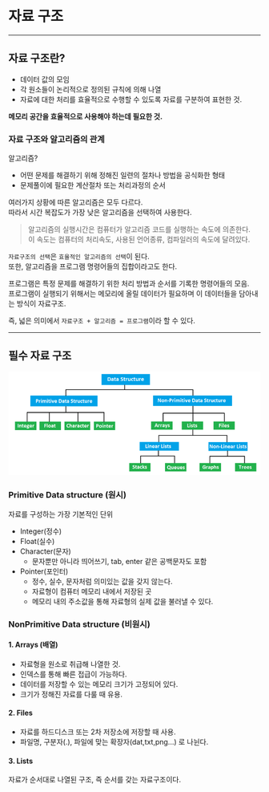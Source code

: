 # 자료 구조

---

## 자료 구조란?
- 데이터 값의 모임
- 각 원소들이 논리적으로 정의된 규칙에 의해 나열
- 자료에 대한 처리를 효율적으로 수행할 수 있도록 자료를 구분하여 표현한 것.

<b>메모리 공간을 효율적으로 사용해야 하는데 필요한 것.</b>

### 자료 구조와 알고리즘의 관계
알고리즘?
- 어떤 문제를 해결하기 위해 정해진 일련의 절차나 방법을 공식화한 형태
- 문제풀이에 필요한 계산절차 또는 처리과정의 순서

여러가지 상황에 따른 알고리즘은 모두 다르다.<br>
따라서 시간 복잡도가 가장 낮은 알고리즘을 선택하여 사용한다.
<blockquote>
알고리즘의 실행시간은 컴퓨터가 알고리즘 코드를 실행하는 속도에 의존한다. <br>
이 속도는 컴퓨터의 처리속도, 사용된 언어종류, 컴파일러의 속도에 달려있다.
</blockquote>

`자료구조의 선택`은 `효율적인 알고리즘의 선택`이 된다.<br>
또한, 알고리즘을 프로그램 명령어들의 집합이라고도 한다.

프로그램은 특정 문제를 해결하기 위한 처리 방법과 순서를 기록한 명령어들의 모음.<br>
프로그램이 실행되기 위해서는 메모리에 올릴 데이터가 필요하며 이 데이터들을 담아내는 방식이 자료구조.

즉, 넓은 의미에서 `자료구조 + 알고리즘 = 프로그램`이라 할 수 있다.

---

## 필수 자료 구조
![img.png](img/자료구조.png)

### Primitive Data structure (원시)
자료를 구성하는 가장 기본적인 단위

- Integer(정수)
- Float(실수)
- Character(문자)
  - 문자뿐만 아니라 띄어쓰기, tab, enter 같은 공백문자도 포함
- Pointer(포인터)
  - 정수, 실수, 문자처럼 의미있는 값을 갖지 않는다.
  - 자료형이 컴퓨터 메모리 내에서 저장된 곳
  - 메모리 내의 주소값을 통해 자료형의 실제 값을 불러낼 수 있다.

### NonPrimitive Data structure (비원시)

#### 1. Arrays (배열)
- 자료형을 원소로 취급해 나열한 것.
- 인덱스를 통해 빠른 접급이 가능하다.
- 데이터를 저장할 수 있는 메모리 크기가 고정되어 있다.
- 크기가 정해진 자료를 다룰 때 유용.

#### 2. Files
- 자료를 하드디스크 또는 2차 저장소에 저장할 때 사용.
- 파일명, 구분자(.), 파일에 맞는 확장자(dat,txt,png...) 로 나뉜다.

#### 3. Lists
자료가 순서대로 나열된 구조, 즉 순서를 갖는 자료구조이다.